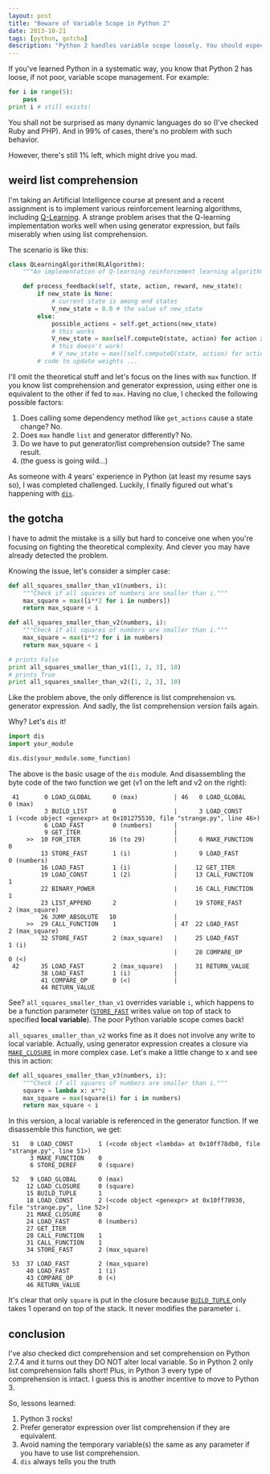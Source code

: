 ```yaml
---
layout: post
title: "Beware of Variable Scope in Python 2"
date: 2013-10-21
tags: [python, gotcha]
description: "Python 2 handles variable scope loosely. You should especially pay attention of temporary variables in list comprehension."
---
```


If you've learned Python in a systematic way, you know that Python 2 has loose, if not poor, variable scope management. For example:

```python
for i in range(5):
    pass
print i # still exists!
```

You shall not be surprised as many dynamic languages do so (I've checked Ruby and PHP). And in 99% of cases, there's no problem with such behavior.

However, there's still 1% left, which might drive you mad.

## weird list comprehension

I'm taking an Artificial Intelligence course at present and a recent assignment is to implement various reinforcement learning algorithms, including [Q-Learning](http://en.wikipedia.org/wiki/Q_learning). A strange problem arises that the Q-learning implementation works well when using generator expression, but fails miserably when using list comprehension.

The scenario is like this:

```python
class QLearningAlgorithm(RLAlgorithm):
    """An implementation of Q-learning reinforcement learning algorithm."""

    def process_feedback(self, state, action, reward, new_state):
        if new_state is None:
            # current state is among end states
            V_new_state = 0.0 # the value of new_state
        else:
            possible_actions = self.get_actions(new_state)
            # this works
            V_new_state = max(self.computeQ(state, action) for action in possible_actions)
            # this doesn't work!
            # V_new_state = max([self.computeQ(state, action) for action in possible_actions])
        # code to update weights ...
```

I'll omit the theoretical stuff and let's focus on the lines with `max` function. If you know list comprehension and generator expression, using either one is equivalent to the other if fed to `max`. Having no clue, I checked the following possible factors:

1. Does calling some dependency method like `get_actions` cause a state change? No.
2. Does `max` handle `list` and generator differently? No.
3. Do we have to put generator/list comprehension outside? The same result.
4. (the guess is going wild…)

As someone with 4 years' experience in Python (at least my resume says so), I was completed challenged. Luckily, I finally figured out what's happening with [`dis`](http://docs.python.org/2/library/dis.html).

## the gotcha

I have to admit the mistake is a silly but hard to conceive one when you're focusing on fighting the theoretical complexity. And clever you may have already detected the problem.

Knowing the issue, let's consider a simpler case:

```python
def all_squares_smaller_than_v1(numbers, i):
    """Check if all squares of numbers are smaller than i."""
    max_square = max([i**2 for i in numbers])
    return max_square < i

def all_squares_smaller_than_v2(numbers, i):
    """Check if all squares of numbers are smaller than i."""
    max_square = max(i**2 for i in numbers)
    return max_square < i

# prints False
print all_squares_smaller_than_v1([1, 2, 3], 10)
# prints True
print all_squares_smaller_than_v2([1, 2, 3], 10)
```

Like the problem above, the only difference is list comprehension vs. generator expression. And sadly, the list comprehension version fails again.

Why? Let's `dis` it!

```python
import dis
import your_module

dis.dis(your_module.some_function)
```

The above is the basic usage of the `dis` module. And disassembling the byte code of the two function we get (v1 on the left and v2 on the right):

```
 41       0 LOAD_GLOBAL      0 (max)          | 46   0 LOAD_GLOBAL      0 (max)
          3 BUILD_LIST       0                |      3 LOAD_CONST       1 (<code object <genexpr> at 0x101275530, file "strange.py", line 46>)
          6 LOAD_FAST        0 (numbers)      |
          9 GET_ITER                          |
     >>  10 FOR_ITER        16 (to 29)        |      6 MAKE_FUNCTION    0
         13 STORE_FAST       1 (i)            |      9 LOAD_FAST        0 (numbers)
         16 LOAD_FAST        1 (i)            |     12 GET_ITER
         19 LOAD_CONST       1 (2)            |     13 CALL_FUNCTION    1
         22 BINARY_POWER                      |     16 CALL_FUNCTION    1
         23 LIST_APPEND      2                |     19 STORE_FAST       2 (max_square)
         26 JUMP_ABSOLUTE   10                |
     >>  29 CALL_FUNCTION    1                | 47  22 LOAD_FAST        2 (max_square)
         32 STORE_FAST       2 (max_square)   |     25 LOAD_FAST        1 (i)
                                              |     28 COMPARE_OP       0 (<)
 42      35 LOAD_FAST        2 (max_square)   |     31 RETURN_VALUE
         38 LOAD_FAST        1 (i)            |
         41 COMPARE_OP       0 (<)            |
         44 RETURN_VALUE
```

See? `all_squares_smaller_than_v1` overrides variable `i`, which happens to be a function parameter ([`STORE_FAST`](http://docs.python.org/2/library/dis.html#opcode-STORE_FAST) writes value on top of stack to specified **local variable**). The poor Python variable scope comes back!

`all_squares_smaller_than_v2` works fine as it does not involve any write to local variable. Actually, using generator expression creates a closure via [`MAKE_CLOSURE`](http://docs.python.org/2/library/dis.html#opcode-MAKE_CLOSURE) in more complex case. Let's make a little change to x and see this in action:

```python
def all_squares_smaller_than_v3(numbers, i):
    """Check if all squares of numbers are smaller than i."""
    square = lambda x: x**2
    max_square = max(square(i) for i in numbers)
    return max_square < i
```

In this version, a local variable is referenced in the generator function. If we disassemble this function, we get:

```
 51   0 LOAD_CONST       1 (<code object <lambda> at 0x10ff78db0, file "strange.py", line 51>)
      3 MAKE_FUNCTION    0
      6 STORE_DEREF      0 (square)

 52   9 LOAD_GLOBAL      0 (max)
     12 LOAD_CLOSURE     0 (square)
     15 BUILD_TUPLE      1
     18 LOAD_CONST       2 (<code object <genexpr> at 0x10ff78930, file "strange.py", line 52>)
     21 MAKE_CLOSURE     0
     24 LOAD_FAST        0 (numbers)
     27 GET_ITER
     28 CALL_FUNCTION    1
     31 CALL_FUNCTION    1
     34 STORE_FAST       2 (max_square)

 53  37 LOAD_FAST        2 (max_square)
     40 LOAD_FAST        1 (i)
     43 COMPARE_OP       0 (<)
     46 RETURN_VALUE
```

It's clear that only `square` is put in the closure because [`BUILD_TUPLE` ](http://docs.python.org/2/library/dis.html#opcode-BUILD_TUPLE) only takes 1 operand on top of the stack. It never modifies the parameter `i`.

## conclusion

I've also checked dict comprehension and set comprehension on Python 2.7.4 and it turns out they DO NOT alter local variable. So in Python 2 only list comprehension falls short! Plus, in Python 3 every type of comprehension is intact. I guess this is another incentive to move to Python 3.

So, lessons learned:

1. Python 3 rocks!
2. Prefer generator expression over list comprehension if they are equivalent.
3. Avoid naming the temporary variable(s) the same as any parameter if you have to use list comprehension.
4. `dis` always tells you the truth
